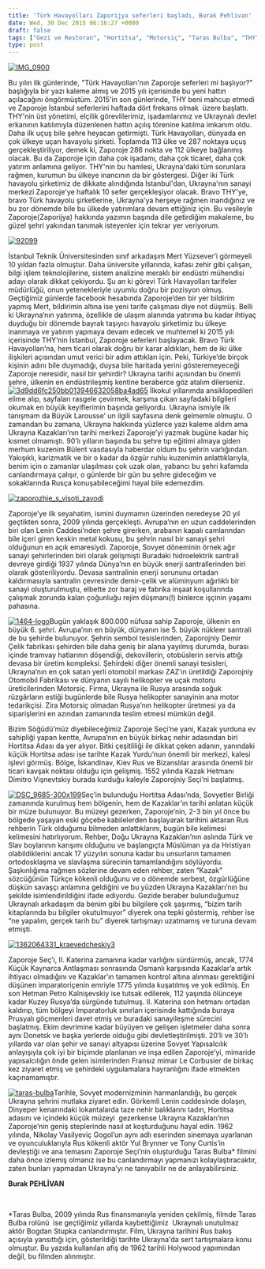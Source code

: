 ```yaml
---
title: 'Türk Havayolları Zaporijya seferleri başladı, Burak Pehlivan'
date: Wed, 30 Dec 2015 06:16:27 +0000
draft: false
tags: ["Gezi ve Restoran", "Hortitsa", "Motorsiç", "Taras Bulba", "THY", "Ukrayna", "Ukrayna Kazakları", "Yaşam", "Zaporijya", "Zaporoje"]
type: post
---
```


[![IMG_0900](https://burakpehlivan.org/wp-content/uploads/2015/12/IMG_0900.jpg)](https://burakpehlivan.org/wp-content/uploads/2015/12/IMG_0900.jpg)

Bu yılın ilk günlerinde, "Türk Havayolları'nın Zaporoje seferleri mi başlıyor?" başlığıyla bir yazı kaleme almış ve 2015 yılı içerisinde bu yeni hattın açılacağını öngörmüştüm. 2015'in son günlerinde, THY beni mahcup etmedi ve Zaporoje İstanbul seferlerini haftada dört frekans olmak  üzere başlattı. THY'nin üst yönetimi, elçilik görevlilerimiz, işadamlarımız ve Ukraynalı devlet erkanının katılımıyla düzenlenen hattın açılış törenine katılma imkanım oldu. Daha ilk uçuş bile şehre heyacan getirmişti. Türk Havayolları, dünyada en çok ülkeye uçan havayolu şirketi. Toplamda 113 ülke ve 287 noktaya uçuş gerçekleştiriliyor, demek ki, Zaporoje 286 nokta ve 112 ülkeye bağlanmış olacak. Bu da Zaporoje için daha çok işadamı, daha çok ticaret, daha çok yatırım anlamına geliyor. THY'nin bu hamlesi, Ukrayna'daki tüm sorunlara rağmen, kurumun bu ülkeye inancının da bir göstergesi. Diğer iki Türk havayolu şirketimiz de dikkate alındığında İstanbul'dan, Ukrayna'nın sanayi merkezi Zaporoje'ye haftalık 10 sefer gerçekleşiyor olacak. Bravo THY'ye, bravo Türk havayolu şirketlerine, Ukrayna'ya herşeye rağmen inandığınız ve bu zor dönemde bile bu ülkede yatırımlara devam ettiğiniz için. Bu vesileyle Zaporoje(Zaporijya) hakkında yazımın başında dile getirdiğim makaleme, bu güzel şehri yakından tanımak isteyenler için tekrar yer veriyorum.

[![92099](https://burakpehlivan.org/wp-content/uploads/2015/01/92099.jpg)](https://burakpehlivan.org/wp-content/uploads/2015/01/92099.jpg)

İstanbul Teknik Üniversitesinden sınıf arkadaşım Mert Yüzsever’i görmeyeli 10 yıldan fazla olmuştur. Daha üniversite yıllarında, kafası zehir gibi çalışan, bilgi işlem teknolojilerine, sistem analizine meraklı bir endüstri mühendisi adayı olarak dikkat çekiyordu. Şu an ki görevi Türk Havayolları tarifeler müdürlüğü, onun yetenekleriyle uyumlu doğru bir pozisyon olmuş. Geçtiğimiz günlerde facebook hesabında Zaporoje’den bir yer bildirim yapmış Mert, bildirimin altına ise yeni tarife çalışması diye not düşmüş. Belli ki Ukrayna’nın yatırıma, özellikle de ulaşım alanında yatırıma bu kadar ihtiyaç duyduğu bir dönemde bayrak taşıyıcı havayolu şirketimiz bu ülkeye inanmaya ve yatırım yapmaya devam edecek ve muhtemel ki 2015 yılı içerisinde THY’nin İstanbul, Zaporoje seferleri başlayacak. Bravo Türk Havayolları’na, hem ticari olarak doğru bir karar aldıkları, hem de iki ülke ilişkileri açısından umut verici bir adım attıkları için. Peki, Türkiye’de birçok kişinin adını bile duymadığı, duysa bile haritada yerini gösteremeyeceği Zaporoje neresidir, nasıl bir şehirdir? Ukrayna tarihi açısından bu önemli şehre, ülkenin en endüstrileşmiş kentine beraberce göz atalım dilerseniz.
[![3d9dd6fc250bb013946632058ba4ad65](https://burakpehlivan.org/wp-content/uploads/2015/01/3d9dd6fc250bb013946632058ba4ad65.jpg)](https://burakpehlivan.org/wp-content/uploads/2015/01/3d9dd6fc250bb013946632058ba4ad65.jpg)
İlkokul yıllarımda ansiklopedileri elime alıp, sayfaları rasgele çevirmek, karşıma çıkan sayfadaki bilgileri okumak en büyük keyiflerimin başında geliyordu. Ukrayna ismiyle ilk tanışmam da Büyük Larousse’ un ilgili sayfasına denk gelmemle olmuştu. O zamandan bu zamana, Ukrayna hakkında yüzlerce yazı kaleme aldım ama Ukrayna Kazakları’nın tarihi merkezi Zaporoje’yi yazmak bugüne kadar hiç kısmet olmamıştı. 90’lı yılların başında bu şehre tıp eğitimi almaya giden merhum kuzenim Bülent vasıtasıyla haberdar oldum bu şehrin varlığından. Yakışıklı, karizmatik ve bir o kadar da özgür ruhlu kuzenimin anlattıklarıyla, benim için o zamanlar ulaşılması çok uzak olan, yabancı bu şehri kafamda canlandırmaya çalışır, o günlerde bir gün bu şehre gideceğim ve sokaklarında Rusça konuşabileceğimi hayal bile edemezdim.

[![zaporozhie_s_visoti_zavodi](https://burakpehlivan.org/wp-content/uploads/2015/01/zaporozhie_s_visoti_zavodi.jpg)](https://burakpehlivan.org/wp-content/uploads/2015/01/zaporozhie_s_visoti_zavodi.jpg)

Zaporoje’ye ilk seyahatim, ismini duymamın üzerinden neredeyse 20 yıl geçtikten sonra, 2009 yılında gerçekleşti. Avrupa’nın en uzun caddelerinden biri olan Lenin Caddesi’nden şehre girerken, arabanın kapalı camlarından bile içeri giren keskin metal kokusu, bu şehrin nasıl bir sanayi şehri olduğunun en açık emaresiydi. Zaporoje, Sovyet döneminin örnek ağır sanayi şehirlerinden biri olarak gelişmişti Buradaki hidroelektrik santrali devreye girdiği 1937 yılında Dünya’nın en büyük enerji santrallerinden biri olarak gösteriliyordu. Devasa santralinin enerji sorununu ortadan kaldırmasıyla santralin çevresinde demir-çelik ve alüminyum ağırlıklı bir sanayi oluşturulmuştu, elbette zor baraj ve fabrika inşaat koşullarında çalışmak zorunda kalan çoğunluğu rejim düşmanı(!) binlerce işçinin yaşamı pahasına.

[![1464-logo](https://burakpehlivan.org/wp-content/uploads/2015/01/1464-logo.jpg)](https://burakpehlivan.org/wp-content/uploads/2015/01/1464-logo.jpg)Bugün yaklaşık 800.000 nüfusa sahip Zaporoje, ülkenin en büyük 6. şehri. Avrupa’nın en büyük, dünyanın ise 5. büyük nükleer santrali de bu şehirde bulunuyor. Şehrin sembol tesislerinden, Zaporojniy Demir Çelik fabrikası şehirden bile daha geniş bir alana yayılmış durumda, burası içinde tramvay hatlarının döşendiği, dekovillerin, otobüslerin servis attığı devasa bir üretim kompleksi. Şehirdeki diğer önemli sanayi tesisleri, Ukrayna’nın en çok satan yerli otomobil markası ZAZ’ın üretildiği Zaporojniy Otomobil Fabrikası ve dünyanın sayılı helikopter ve uçak motoru üreticilerinden Motorsiç. Firma, Ukrayna ile Rusya arasında soğuk rüzgârların estiği bugünlerde bile Rusya helikopter sanayinin ana motor tedarikçisi. Zira Motorsiç olmadan Rusya’nın helikopter üretmesi ya da siparişlerini en azından zamanında teslim etmesi mümkün değil.

Bizim Söğüdü’müz diyebileceğimiz Zaporoje Seçi’ne yani, Kazak yurduna ev sahipliği yapan kentte, Avrupa’nın en büyük birkaç nehir adasından biri Hortitsa Adası da yer alıyor. Bitki çeşitliliği ile dikkat çeken adanın, yanındaki küçük Hortitsa adası ise tarihte Kazak Yurdu’nun önemli bir merkezi, kalesi işlevi görmüş. Bölge, İskandinav, Kiev Rus ve Bizanslılar arasında önemli bir ticari kavşak noktası olduğu için gelişmiş. 1552 yılında Kazak Hetmanı Dimitro Vişnevtskiy burada kurduğu kaleyle Zaporojniy Seçi’ni başlatmış.

[![DSC_9685-300x199](https://burakpehlivan.org/wp-content/uploads/2015/01/DSC_9685.jpg)](https://burakpehlivan.org/wp-content/uploads/2015/01/DSC_9685.jpg)Seç’in bulunduğu Hortitsa Adası’nda, Sovyetler Birliği zamanında kurulmuş hem bölgenin, hem de Kazaklar’ın tarihi anlatan küçük bir müze bulunuyor. Bu müzeyi gezerken, Zaporoje’nin, 2-3 bin yıl önce bu bölgede yaşayan eski göçebe kabilelerden başlayarak tarihini aktaran Rus rehberin Türk olduğumu bilmeden anlattıklarını, bugün bile kelimesi kelimesini hatırlıyorum. Rehber, Doğu Ukrayna Kazakları’nın aslında Türk ve Slav boylarının karışımı olduğunu ve başlangıçta Müslüman ya da Hristiyan olabildiklerini ancak 17 yüzyılın sonuna kadar bu unsurların tamamen ortodosklaşma ve slavlaşma sürecinin tamamlandığını söylüyordu. Şaşkınlığıma rağmen sözlerine devam eden rehber, zaten “Kazak” sözcüğünün Türkçe kökenli olduğunu ve o dönemde serbest, özgürlüğüne düşkün savaşçı anlamına geldiğini ve bu yüzden Ukrayna Kazakları’nın bu şekilde isimlendirildiğini ifade ediyordu. Gezide beraber bulunduğumuz Ukraynalı arkadaşım da benim gibi bu bilgilere çok şaşırmış, “bizim tarih kitaplarında bu bilgiler okutulmuyor” diyerek ona tepki göstermiş, rehber ise “ne yapalım, gerçek tarih bu” diyerek tartışmayı uzatmamış ve turuna devam etmişti.

[![1362064331_kraevedcheskiy3](https://burakpehlivan.org/wp-content/uploads/2015/01/1362064331_kraevedcheskiy3.jpg)](https://burakpehlivan.org/wp-content/uploads/2015/01/1362064331_kraevedcheskiy3.jpg)

Zaporoje Seç’i, II. Katerina zamanına kadar varlığını sürdürmüş, ancak, 1774 Küçük Kaynarca Antlaşması sonrasında Osmanlı karşısında Kazaklar’a artık ihtiyacı olmadığını ve Kazaklar’ın tamamen kontrol altına alınması gerektiğini düşünen imparatoriçenin emriyle 1775 yılında kuşatılmış ve yok edilmiş. En son Hetman Petro Kalnişevskiy ise tutsak edilerek, 112 yaşında ölünceye kadar Kuzey Rusya’da sürgünde tutulmuş. II. Katerina son hetmanı ortadan kaldırıp, tüm bölgeyi İmparatorluk sınırları içerisinde kattığında buraya Prusyalı göçmenleri davet etmiş ve buradaki sanayileşme sürecini başlatmış. Ekim devrimine kadar büyüyen ve gelişen işletmeler daha sonra aynı Donetsk ve başka yerlerde olduğu gibi devletleştirilmişti. 20’li ve 30’lı yıllarda var olan şehir ve sanayi altyapısı üzerine Sovyet Yapısalcılık anlayışıyla çok iyi bir biçimde planlanan ve inşa edilen Zaporoje’yi, mimaride yapısalcılığın önde gelen isimlerinden Fransız mimar Le Corbusier de birkaç kez ziyaret etmiş ve şehirdeki uygulamalara hayranlığını ifade etmekten kaçınamamıştır.

[![taras-bulba](https://burakpehlivan.org/wp-content/uploads/2015/01/taras-bulba.jpg)](https://burakpehlivan.org/wp-content/uploads/2015/01/taras-bulba.jpg)Tarihle, Sovyet modernizminin harmanlandığı, bu gerçek Ukrayna şehrini mutlaka ziyaret edin. Görkemli Lenin caddesinde dolaşın, Dinyeper kenarındaki lokantalarda taze nehir balıklarını tadın, Hortitsa adasını ve içindeki küçük müzeyi  gezerkense Ukrayna Kazakları’nın Zaporoje’nin geniş steplerinde nasıl at koşturduğunu hayal edin. 1962 yılında, Nikolay Vasilyeviç Gogol’un aynı adlı eserinden sinemaya uyarlanan ve oyunculuklarıyla Rus kökenli aktör Yul Brynner ve Tony Curtis’in devleştiği ve ana temasını Zaporoje Seçi’nin oluşturduğu Taras Bulba\* filmini daha önce izlemiş olmanız ise bu canlandırmayı yapmanızı kolaylaştıracaktır, zaten bunları yapmadan Ukrayna’yı ne tanıyabilir ne de anlayabilirsiniz.

**Burak PEHLİVAN**

 

\*Taras Bulba, 2009 yılında Rus finansmanıyla yeniden çekilmiş, filmde Taras Bulba rolünü  ise geçtiğimiz yıllarda kaybettiğimiz  Ukraynalı unutulmaz aktör Bogdan Stupka canlandırmıştır. Film, Ukrayna tarihini Rus bakış açısıyla yansıttığı için, gösterildiği tarihte Ukrayna'da sert tartışmalara konu olmuştur. Bu yazıda kullanılan afiş de 1962 tarihli Holywood yapımından değil, bu filmden alınmıştır.